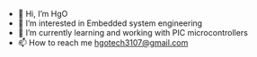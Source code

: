 - 👋 Hi, I’m HgO
- 👀 I’m interested in Embedded system engineering
- 🌱 I’m currently learning and working with PIC microcontrollers
- 📫 How to reach me hgotech3107@gmail.com

<!---
HgO01/HgO01 is a ✨ special ✨ repository because its `README.md` (this file) appears on your GitHub profile.
You can click the Preview link to take a look at your changes.
--->
